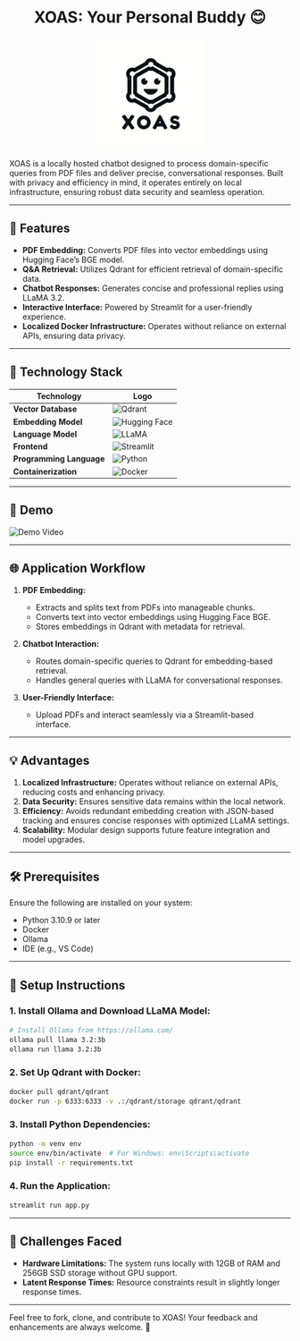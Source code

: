 <div align="center">

# XOAS: Your Personal Buddy 😊

</div>

<div align="center">
  <img src="logo.png" alt="XOAS Logo" width="200" />
</div>

XOAS is a locally hosted chatbot designed to process domain-specific queries from PDF files and deliver precise, conversational responses. Built with privacy and efficiency in mind, it operates entirely on local infrastructure, ensuring robust data security and seamless operation.

---

## 🚀 Features

- **PDF Embedding:** Converts PDF files into vector embeddings using Hugging Face’s BGE model.
- **Q&A Retrieval:** Utilizes Qdrant for efficient retrieval of domain-specific data.
- **Chatbot Responses:** Generates concise and professional replies using LLaMA 3.2.
- **Interactive Interface:** Powered by Streamlit for a user-friendly experience.
- **Localized Docker Infrastructure:** Operates without reliance on external APIs, ensuring data privacy.

---
## 🔧 Technology Stack

| Technology            | Logo                                                                 |
|------------------------|----------------------------------------------------------------------|
| **Vector Database**    | ![Qdrant](https://img.shields.io/badge/Qdrant-002438?logo=qdrant&logoColor=white) |
| **Embedding Model**    | ![Hugging Face](https://img.shields.io/badge/HuggingFace-FFD55F?logo=huggingface&logoColor=black) |
| **Language Model**     | ![LLaMA](https://img.shields.io/badge/LLaMA-0033CC?logo=ai&logoColor=white)       |
| **Frontend**           | ![Streamlit](https://img.shields.io/badge/Streamlit-FF4B4B?logo=streamlit&logoColor=white)   |
| **Programming Language** | ![Python](https://img.shields.io/badge/Python-3776AB?logo=python&logoColor=white) |
| **Containerization**   | ![Docker](https://img.shields.io/badge/Docker-2496ED?logo=docker&logoColor=white) |



---

## 🎥 Demo

![Demo Video](https://www.loom.com/embed/5969e8c373e94f51985bfa4829f89186)

---

## 🌐 Application Workflow

1. **PDF Embedding:**

   - Extracts and splits text from PDFs into manageable chunks.
   - Converts text into vector embeddings using Hugging Face BGE.
   - Stores embeddings in Qdrant with metadata for retrieval.

2. **Chatbot Interaction:**

   - Routes domain-specific queries to Qdrant for embedding-based retrieval.
   - Handles general queries with LLaMA for conversational responses.

3. **User-Friendly Interface:**

   - Upload PDFs and interact seamlessly via a Streamlit-based interface.

---

## 💡 Advantages

1. **Localized Infrastructure:** Operates without reliance on external APIs, reducing costs and enhancing privacy.
2. **Data Security:** Ensures sensitive data remains within the local network.
3. **Efficiency:** Avoids redundant embedding creation with JSON-based tracking and ensures concise responses with optimized LLaMA settings.
4. **Scalability:** Modular design supports future feature integration and model upgrades.

---

## 🛠️ Prerequisites

Ensure the following are installed on your system:

- Python 3.10.9 or later
- Docker
- Ollama
- IDE (e.g., VS Code)

---

## 🔧 Setup Instructions

### 1. Install Ollama and Download LLaMA Model:

```bash
# Install Ollama from https://ollama.com/
ollama pull llama 3.2:3b
ollama run llama 3.2:3b
```

### 2. Set Up Qdrant with Docker:

```bash
docker pull qdrant/qdrant
docker run -p 6333:6333 -v .:/qdrant/storage qdrant/qdrant
```

### 3. Install Python Dependencies:

```bash
python -m venv env
source env/bin/activate  # For Windows: env\Scripts\activate
pip install -r requirements.txt
```

### 4. Run the Application:

```bash
streamlit run app.py
```

---

## 🔎 Challenges Faced

- **Hardware Limitations:** The system runs locally with 12GB of RAM and 256GB SSD storage without GPU support.
- **Latent Response Times:** Resource constraints result in slightly longer response times.



---

Feel free to fork, clone, and contribute to XOAS! Your feedback and enhancements are always welcome. 🌟

